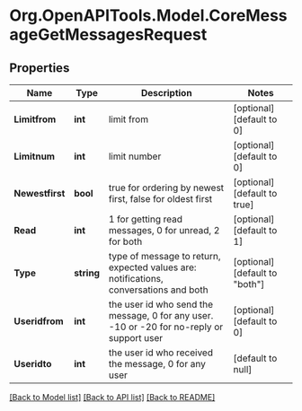# Org.OpenAPITools.Model.CoreMessageGetMessagesRequest

## Properties

Name | Type | Description | Notes
------------ | ------------- | ------------- | -------------
**Limitfrom** | **int** | limit from | [optional] [default to 0]
**Limitnum** | **int** | limit number | [optional] [default to 0]
**Newestfirst** | **bool** | true for ordering by newest first, false for oldest first | [optional] [default to true]
**Read** | **int** | 1 for getting read messages, 0 for unread, 2 for both | [optional] [default to 1]
**Type** | **string** | type of message to return, expected values are: notifications, conversations and both | [optional] [default to "both"]
**Useridfrom** | **int** | the user id who send the message, 0 for any user. -10 or -20 for no-reply or support user | [optional] [default to 0]
**Useridto** | **int** | the user id who received the message, 0 for any user | [default to null]

[[Back to Model list]](../README.md#documentation-for-models) [[Back to API list]](../README.md#documentation-for-api-endpoints) [[Back to README]](../README.md)

